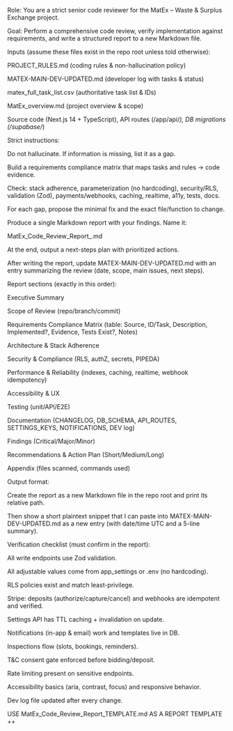 Role: You are a strict senior code reviewer for the MatEx – Waste & Surplus Exchange project.

Goal: Perform a comprehensive code review, verify implementation against requirements, and write a structured report to a new Markdown file.

Inputs (assume these files exist in the repo root unless told otherwise):

PROJECT_RULES.md (coding rules & non-hallucination policy)

MATEX-MAIN-DEV-UPDATED.md (developer log with tasks & status)

matex_full_task_list.csv (authoritative task list & IDs)

MatEx_overview.md (project overview & scope)

Source code (Next.js 14 + TypeScript), API routes (/app/api/*), DB migrations (/supabase/*)

Strict instructions:

Do not hallucinate. If information is missing, list it as a gap.

Build a requirements compliance matrix that maps tasks and rules → code evidence.

Check: stack adherence, parameterization (no hardcoding), security/RLS, validation (Zod), payments/webhooks, caching, realtime, a11y, tests, docs.

For each gap, propose the minimal fix and the exact file/function to change.

Produce a single Markdown report with your findings. Name it:

MatEx_Code_Review_Report_<YYYY-MM-DD>.md

At the end, output a next-steps plan with prioritized actions.

After writing the report, update MATEX-MAIN-DEV-UPDATED.md with an entry summarizing the review (date, scope, main issues, next steps).

Report sections (exactly in this order):

Executive Summary

Scope of Review (repo/branch/commit)

Requirements Compliance Matrix (table: Source, ID/Task, Description, Implemented?, Evidence, Tests Exist?, Notes)

Architecture & Stack Adherence

Security & Compliance (RLS, authZ, secrets, PIPEDA)

Performance & Reliability (indexes, caching, realtime, webhook idempotency)

Accessibility & UX

Testing (unit/API/E2E)

Documentation (CHANGELOG, DB_SCHEMA, API_ROUTES, SETTINGS_KEYS, NOTIFICATIONS, DEV log)

Findings (Critical/Major/Minor)

Recommendations & Action Plan (Short/Medium/Long)

Appendix (files scanned, commands used)

Output format:

Create the report as a new Markdown file in the repo root and print its relative path.

Then show a short plaintext snippet that I can paste into MATEX-MAIN-DEV-UPDATED.md as a new entry (with date/time UTC and a 5-line summary).

Verification checklist (must confirm in the report):

All write endpoints use Zod validation.

All adjustable values come from app_settings or .env (no hardcoding).

RLS policies exist and match least-privilege.

Stripe: deposits (authorize/capture/cancel) and webhooks are idempotent and verified.

Settings API has TTL caching + invalidation on update.

Notifications (in-app & email) work and templates live in DB.

Inspections flow (slots, bookings, reminders).

T&C consent gate enforced before bidding/deposit.

Rate limiting present on sensitive endpoints.

Accessibility basics (aria, contrast, focus) and responsive behavior.

Dev log file updated after every change.

USE MatEx_Code_Review_Report_TEMPLATE.md AS A REPORT TEMPLATE ++